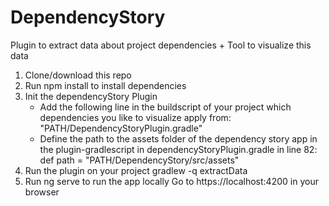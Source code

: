 # DependencyStory
Plugin to extract data about project dependencies + Tool to visualize this data


1. Clone/download this repo
2. Run npm install to install dependencies
3. Init the dependencyStory Plugin
    - Add the following line in the buildscript of your project which dependencies you like to visualize
      apply from: "PATH/DependencyStoryPlugin.gradle"
    - Define the path to the assets folder of the dependency story app in the plugin-gradlescript
      in dependencyStoryPlugin.gradle in line 82: def path = "PATH/DependencyStory/src/assets"
4. Run the plugin on your project
   gradlew -q extractData 
5. Run ng serve to run the app locally
    Go to https://localhost:4200 in your browser
